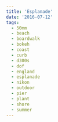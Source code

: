 ```yaml
---
title: 'Esplanade'
date: '2016-07-12'
tags:
  - 50mm
  - beach
  - boardwalk
  - bokeh
  - coast
  - curb
  - d300s
  - dof
  - england
  - esplanade
  - nikon
  - outdoor
  - pier
  - plant
  - shore
  - summer
---
```

